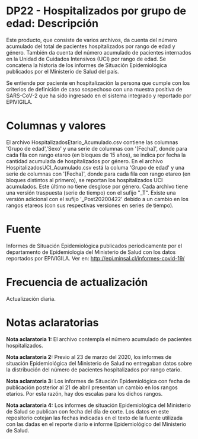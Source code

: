 # DP22 - Hospitalizados por grupo de edad: Descripción
Este producto, que consiste de varios archivos, da cuenta del número acumulado del total de pacientes hospitalizados por rango de edad y género. También da cuenta del número acumulado de pacientes internados en la Unidad de Cuidados Intensivos (UCI) por rango de edad. Se concatena la historia de los informes de Situación Epidemiológica publicados por el Ministerio de Salud del país.

Se entiende por paciente en hospitalización la persona que cumple con los criterios de definición de caso sospechoso con una muestra positiva de SARS-CoV-2 que ha sido ingresado en el sistema integrado y reportado por EPIVIGILA.

# Columnas y valores
El archivo HospitalizadosEtario_Acumulado.csv contiene las columnas 'Grupo de edad','Sexo' y una serie de columnas con '[Fecha]', donde para cada fila con rango etareo (en bloques de 15 años), se indica por fecha la cantidad acumulada de hospitalizados por género. En el archivo HospitalizadosUCI_Acumulado.csv está la columa 'Grupo de edad' y una serie de columnas con '[Fecha]', donde para cada fila con rango etareo (en bloques distintos al primero), se reportan los hospitalizados UCI acumulados. Este último no tiene desglose por género. Cada archivo tiene una versión traspuesta (serie de tiempo) con el sufijo "\_T". Existe una versión adicional con el sufijo '\_Post20200422' debido a un cambio en los rangos etareos (con sus respectivas versiones en series de tiempo). 

# Fuente
Informes de Situación Epidemiológica publicados períodicamente por el departamento de Epidemiología del Ministerio de Salud con los datos reportados por EPIVIGILA. Ver en: http://epi.minsal.cl/informes-covid-19/
 
# Frecuencia de actualización
Actualización diaria.

# Notas aclaratorias

**Nota aclaratoria 1:** El archivo contempla el número acumulado de pacientes hospitalizados.

**Nota aclaratoria 2:** Previo al 23 de marzo del 2020, los informes de situación Epidemiológica del Ministerio de Salud no entregaban datos sobre la distribución del número de pacientes hospitalizados por rango etario.

**Nota aclaratoria 3:** Los informes de Situación Epidemiológica con fecha de publicación posterior al 21 de abril presentan un cambio en los rangos etarios. Por esta razón, hay dos escalas para los dichos rangos.

**Nota aclaratoria 4:** Los informes de situación Epidemiológica del Ministerio de Salud se publican con fecha del día de corte. Los datos en este repositorio cotejan las fechas indicadas en el texto de la fuente utilizada con las dadas en el reporte diario e informe Epidemiológico del Ministerio de Salud.

